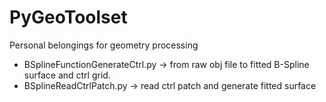 # PyGeoToolset
Personal belongings for geometry processing


- BSplineFunctionGenerateCtrl.py -> from raw obj file to fitted B-Spline surface and ctrl grid.
- BSplineReadCtrlPatch.py           ->  read ctrl patch and generate fitted surface
